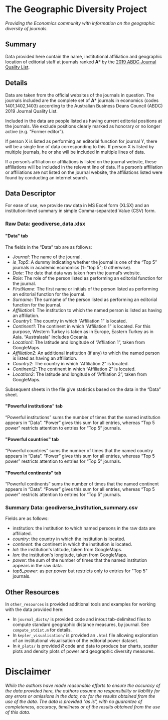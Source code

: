 # The Geographic Diversity Project
_Providing the Economics community with information on the geographic diversity of journals._

## Summary
Data provided here contain the name, institutional affiliation and geographic location of editorial staff at journals ranked **A*** by the [2019 ABDC Journal Quality List](https://abdc.edu.au/research/abdc-journal-list/).

## Details
Data are taken from the official websites of the journals in question. The journals included are the complete set of **A*** journals in economics (codes 1401,1402,1403) according to the Australian Business Deans Council (ABDC) 2019 Journal Quality List.

Included in the data are people listed as having current editorial positions at the journals. We exclude positions clearly marked as honorary or no longer active (e.g. “Former editor”).

If person X is listed as performing an editorial function for journal Y, there will be a single line of data corresponding to this. If person X is listed by multiple journals, he or she will be included in multiple lines of data.

If a person’s affiliation or affiliations is listed on the journal website, these affiliations will be included in the relevant line of data. If a person’s affiliation or affiliations are not listed on the journal website, the affiliations listed were found by conducting an internet search.

## Data Descriptor
For ease of use, we provide raw data in MS Excel form (XLSX) and an institution-level summary in simple Comma-separated Value (CSV) form.

### Raw Data: geodiverse_data.xlsx

#### "Data" tab
The fields in the “Data” tab are as follows:
* _Journal_: The name of the journal.
* _is_Top5_: A dummy indicating whether the journal is one of the “Top 5” journals in academic economics (1="top 5"; 0 otherwise).
* _Date_: The date that data was taken from the journal’s website.
* _Role_: The role of the person listed as performing an editorial function for the journal.
* _FirstName_: The first name or initials of the person listed as performing an editorial function for the journal.
* _Surname_: The surname of the person listed as performing an editorial function for the journal.
* _Affiliation1_: The institution to which the named person is listed as having an affiliation.
* _Country1_: The country in which “Affiliation 1” is located.
* _Continent1_: The continent in which “Affiliation 1” is located. For this purpose, Western Turkey is taken as in Europe, Eastern Turkey as in Asia. “Australasia” includes Oceania.
* _Location1_: The latitude and longitude of “Affliation 1”, taken from GoogleMaps.
* _Affiliation2_: An additional institution (if any) to which the named person is listed as having an affiliation.
* _Country2_: The country in which “Affiliation 2” is located.
* _Continent2_: The continent in which “Affiliation 2” is located.
* _Location2_: The latitude and longitude of “Affliation 2”, taken from GoogleMaps.

Subsequent sheets in the file give statistics based on the data in the “Data” sheet.

#### "Powerful institutions" tab
“Powerful institutions” sums the number of times that the named institution appears in “Data”. “Power” gives this sum for all entries, whereas “Top 5 power” restricts attention to entries for “Top 5” journals.

#### "Powerful countries" tab
“Powerful countries” sums the number of times that the named country appears in “Data”. “Power” gives this sum for all entries, whereas “Top 5 power” restricts attention to entries for “Top 5” journals.

#### "Powerful continents" tab
“Powerful continents” sums the number of times that the named continent appears in “Data”. “Power” gives this sum for all entries, whereas “Top 5 power” restricts attention to entries for “Top 5” journals.

### Summary Data: geodiverse_institution_summary.csv
Fields are as follows:
* institution: the institution to which named persons in the raw data are affiliated.
* _country_: the country in which the institution is located.
* _continent_: the continent in which the institution is located.
* _lat_: the institution's latitude, taken from GoogleMaps.
* _lon_: the institution's longitude, taken from GoogleMaps.
* _power_: the sum of the number of times that the named institution appears in the raw data.
* _top5_power_: as per _power_ but restricts only to entries for "Top 5" journals.

## Other Resources
In `other_resources` is provided additional tools and examples for working with the data provided here:
* In `journal_dists/` is provided code and in/out tab-delimited files to compute standard geographic distance measures, by journal. See `compute_stdist.m` for details.
* In `kepler_visualisation/` is provided an `.html` file allowing exploration of an institutional visualisation of the editorial power dataset.
* In `R_plots/` is provided *R* code and data to produce bar charts, scatter plots and density plots of power and geographic diversity measures.

# Disclaimer
_While the authors have made reasonable efforts to ensure the accuracy of the data provided here, the authors assume no responsibility or liability for any errors or omissions in the data, nor for the results obtained from the use of the data. The data is provided "as is", with no guarantee of completeness, accuracy, timeliness or of the results obtained from the use of this data._

